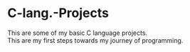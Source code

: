 # C-lang.-Projects
This are some of my basic C language projects.
<br>
This are my first steps towards my journey of programming.

